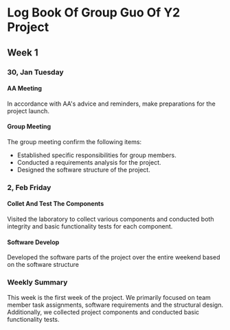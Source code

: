 # Log Book Of Group Guo Of Y2 Project

## Week 1
### 30, Jan Tuesday
#### AA Meeting
In accordance with AA's advice and reminders, make preparations for the project launch.
#### Group Meeting
The group meeting confirm the following items:
- Established specific responsibilities for group members.
- Conducted a requirements analysis for the project.
- Designed the software structure of the project.


### 2, Feb Friday
#### Collet And Test The Components
Visited the laboratory to collect various components and conducted both integrity and basic functionality tests for each component.

#### Software Develop
Developed the software parts of the project over the entire weekend based on the software structure

### Weekly Summary
This week is the first week of the project. We primarily focused on team member task assignments, software requirements and the structural design. Additionally, we collected project components and conducted basic functionality tests.

